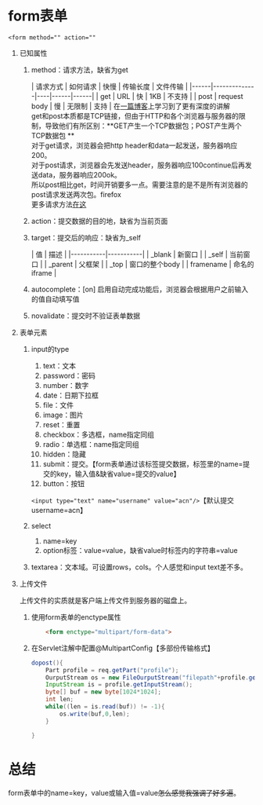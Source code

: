 # form表单

    <form method="" action=""

1. 已知属性
    1. method：请求方法，缺省为get

       | 请求方式 | 如何请求         | 快慢 | 传输长度 | 文件传输 |
                                                  |------|--------------|----|------|------|
       | get  | URL          | 快  | 1KB  | 不支持  |
       | post | request body | 慢  | 无限制  | 支持   |
       在[一篇博客](https://cloud.tencent.com/developer/article/1915518)上学习到了更有深度的讲解
       <br>get和post本质都是TCP链接，但由于HTTP和各个浏览器与服务器的限制，导致他们有所区别：**GET产生一个TCP数据包；POST产生两个TCP数据包
       **
       <br>对于get请求，浏览器会把http header和data一起发送，服务器响应200。<br>
       对于post请求，浏览器会先发送header，服务器响应100continue后再发送data，服务器响应200ok。<br>
       所以post相比get，时间开销要多一点。需要注意的是不是所有浏览器的post请求发送两次包。firefox
       <br>更多请求方法[在这](https://www.runoob.com/http/http-methods.html)
    2. action：提交数据的目的地，缺省为当前页面
    3. target：提交后的响应：缺省为_self

       | 值         | 描述        |
                                                   |-----------|-----------|
       | _blank    | 新窗口       |
       | _self     | 当前窗口      |
       | _parent   | 父框架       |
       | _top      | 窗口的整个body |
       | framename | 命名的iframe |
    4. autocomplete：[on] 启用自动完成功能后，浏览器会根据用户之前输入的值自动填写值
    5. novalidate：提交时不验证表单数据
2. 表单元素
    1. input的type
        1. text：文本
        2. password：密码
        3. number：数字
        4. date：日期下拉框
        5. file：文件
        6. image：图片
        7. reset：重置
        8. checkbox：多选框，name指定同组
        9. radio：单选框：name指定同组
        10. hidden：隐藏
        11. submit：提交。【form表单通过该标签提交数据，标签里的name=提交的key，输入值&缺省value=提交的value】
        12. button：按钮

       `<input type="text" name="username" value="acn"/>`【默认提交username=acn】
    2. select
        1. name=key
        2. option标签：value=value，缺省value时标签内的字符串=value
    3. textarea：文本域。可设置rows，cols。个人感觉和input text差不多。
3. 上传文件

    上传文件的实质就是客户端上传文件到服务器的磁盘上。

    1. 使用form表单的enctype属性
        ``` html
            <form enctype="multipart/form-data">
        ```
    2. 在Servlet注解中配置@MultipartConfig【多部份传输格式】
        ``` java
        dopost(){
            Part profile = req.getPart("profile");
            OurputStream os = new FileOurputStream("filepath"+profile.getSubmittedFileName());
            InputStream is = profile.getInputStream();
            byte[] buf = new byte[1024*1024];
            int len;
            while((len = is.read(buf)) != -1){
                os.write(buf,0,len);
            }
       
        }
        ```


# 总结
form表单中的name=key，value或输入值=value~~怎么感觉我强调了好多遍~~。